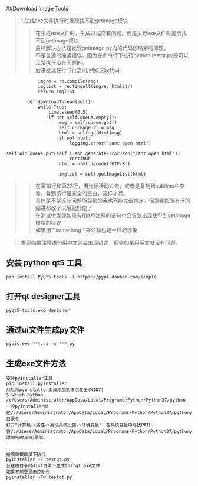 ##Download Image Tools

> 1.生成exe文件执行时发现找不到getimage模块  
>> 在生成exe文件时，生成过程没有问题。但是执行exe文件时提示找不到getimage模块  
>> 最终解决办法是发现getimage.py内的代码段缩紧的问题。  
>> 不是普通的缩紧错误，因为在命令行下执行python testqt.py是可以正常执行没有问题的。  
>> 后来发现在行与行之间,例如这段代码  

```
	        imgre = re.compile(reg)
	        imglist = re.findall(imgre, htmlstr)
	        return imglist

	    def downloadThread(self):
	        while True:
	            time.sleep(0.5)
	            if not self.queue.empty():
	                msg = self.queue.get()
	                self.curPageUrl = msg
	                html = self.getHtml(msg)
	                if not html:
	                    logging.error("cant open html")
	                    self.win_queue.put(self.iJson.genarateErrorJson("cant open html"))
	                    continue
	                html = html.decode('UTF-8')
	
	                imglist = self.getImageList(html)
```

>> 在第10行和第23行，用光标移动过去，或者是复制到sublime中查看，看到该行是完全的空白，这样才行。  
>> 具体是不是这个问题所导致的我也不能完全肯定。但是我把所有行的缩进都改了以后就好使了  
>> 在测试中发现如果有用#号注释的语句也会导致出现找不到getimage模块的错误  
>> 如果用'''something'''来注释也是一样的现象  

> 发现如果注释语句用中文则会出现错误，但是如果用英文就没有问题。

## 安装 python qt5 工具

```
pip install PyQt5-tools -i https://pypi.douban.com/simple
```

## 打开qt designer工具

```
pyqt5-tools.exe designer
```

## 通过ui文件生成py文件
```
pyuic.exe ***.ui -o ***.py
```

## 生成exe文件方法
```
安装pyinstaller工具
pip install pyinstaller
然后将pyinstaller工具添加到环境变量(WIN7)
$ which python
/c/Users/Administrator/AppData/Local/Programs/Python/Python37/python
一般pyinstaller就在/c/Users/Administrator/AppData/Local/Programs/Python/Python37/python/Scripts目录中
打开"计算机->属性->高级系统设置->环境变量"，在系统变量中寻找PATH，将/c/Users/Administrator/AppData/Local/Programs/Python/Python37/python/Scripts添加到PATH的尾部。


在项目根目录下执行
pyinstaller -F testqt.py
会在根目录的dist目录下生成testqt.exe文件
如果不想要显示控制台
pyinstaller -Fw testqt.py
```
